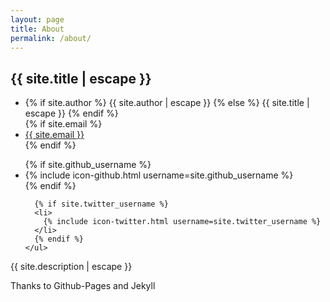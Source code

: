 ```yaml
---
layout: page
title: About
permalink: /about/
---
```


<h2 class="footer-heading">{{ site.title | escape }}</h2>

<div class="footer-col-wrapper">
  <div class="footer-col footer-col-1">
    <ul class="contact-list">
      <li>
        {% if site.author %}
          {{ site.author | escape }}
        {% else %}
          {{ site.title | escape }}
        {% endif %}
        </li>
        {% if site.email %}
        <li><a href="mailto:{{ site.email }}">{{ site.email }}</a></li>
        {% endif %}
    </ul>
  </div>

  <div class="footer-col footer-col-2">
    <ul class="social-media-list">
      {% if site.github_username %}
      <li>
        {% include icon-github.html username=site.github_username %}
      </li>
      {% endif %}

      {% if site.twitter_username %}
      <li>
        {% include icon-twitter.html username=site.twitter_username %}
      </li>
      {% endif %}
    </ul>
  </div>

  <div class="footer-col footer-col-3">
    <p>{{ site.description | escape }}</p>
  </div>
  
  <div class="footer-col footer-col-4">
    <p>Thanks to Github-Pages and Jekyll</p>
  </div>
</div>
